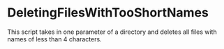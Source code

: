 # DeletingFilesWithTooShortNames
This script takes in one parameter of a directory and deletes all files with names of less than 4 characters.
